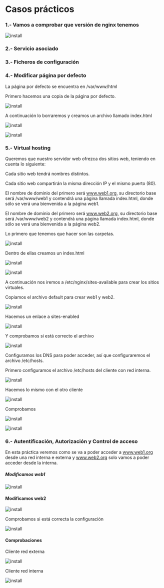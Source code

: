 # Casos prácticos

### 1.- Vamos a comprobar que versión de nginx tenemos

![install](/imagenes/version.png)

### 2.- Servicio asociado

### 3.- Ficheros de configuración

### 4.- Modificar página por defecto 

La página por defecto se encuentra en /var/www/html

Primero hacemos una copia de la página por defecto.

![install](/imagenes/copia.png)

A continuación lo borraremos y creamos un archivo llamado index.html

![install](/imagenes/index.png)

![install](/imagenes/modificado.png)

### 5.- Virtual hosting

Queremos que nuestro servidor web ofrezca dos sitios web, teniendo en cuenta lo siguiente:

Cada sitio web tendrá nombres distintos.

Cada sitio web compartirán la misma dirección IP y el mismo puerto (80).

El nombre de dominio del primero será www.web1.org, su directorio base será /var/www/web1 y contendrá una página llamada index.html, donde sólo se verá una bienvenida a la página web1.

El nombre de dominio del primero será www.web2.org, su directorio base será /var/www/web2 y contendrá una página llamada index.html, donde sólo se verá una bienvenida a la página web2.

Lo primero que tenemos que hacer son las carpetas.

![install](/imagenes/carpetas.png)

Dentro de ellas creamos un index.html

![install](/imagenes/pagina1.png)

![install](/imagenes/pagina2.png)

A continuación nos iremos a /etc/nginx/sites-available para crear los sitios virtuales.

Copiamos el archivo default para crear web1 y web2.

![install](/imagenes/sitio-virtual.png)

Hacemos un enlace a sites-enabled

![install](/imagenes/enlace.png)

Y comprobamos si está correcto el archivo

![install](/imagenes/comprobar.png)

Configuramos los DNS para poder acceder, así que configuraremos el archivo /etc/hosts.

Primero configuramos el archivo /etc/hosts del cliente con red interna.

![install](/imagenes/hosts-cliente.png)

Hacemos lo mismo con el otro cliente 

![install](/imagenes/hosts-cliente2.png)

Comprobamos

![install](/imagenes/cliente.png)

![install](/imagenes/comprobacion2.png)


### 6.- Autentificación, Autorización y Control de acceso

En esta práctica veremos como se va a poder acceder a www.web1.org desde una red interna e externa y www.web2.org solo vamos a poder acceder desde la interna.

##### Modificamos web1

![install](/imagenes/web1.png)

#### Modificamos web2

![install](/imagenes/web2.png)

Comprobamos si está correcta la configuración

![install](/imagenes/comp.png)

#### Comprobaciones

Cliente red externa

![install](/imagenes/externa.png)

Cliente red interna

![install](/imagenes/interna.png)



















